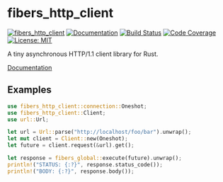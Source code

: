 fibers_http_client
==================

[![fibers_http_client](http://meritbadge.herokuapp.com/fibers_http_client)](https://crates.io/crates/fibers_http_client)
[![Documentation](https://docs.rs/fibers_http_client/badge.svg)](https://docs.rs/fibers_http_client)
[![Build Status](https://travis-ci.org/sile/fibers_http_client.svg?branch=master)](https://travis-ci.org/sile/fibers_http_client)
[![Code Coverage](https://codecov.io/gh/sile/fibers_http_client/branch/master/graph/badge.svg)](https://codecov.io/gh/sile/fibers_http_client/branch/master)
[![License: MIT](https://img.shields.io/badge/license-MIT-blue.svg)](LICENSE)

A tiny asynchronous HTTP/1.1 client library for Rust.

[Documentation](https://docs.rs/fibers_http_client)


Examples
---------

```rust
use fibers_http_client::connection::Oneshot;
use fibers_http_client::Client;
use url::Url;

let url = Url::parse("http://localhost/foo/bar").unwrap();
let mut client = Client::new(Oneshot);
let future = client.request(&url).get();

let response = fibers_global::execute(future).unwrap();
println!("STATUS: {:?}", response.status_code());
println!("BODY: {:?}", response.body());
```
